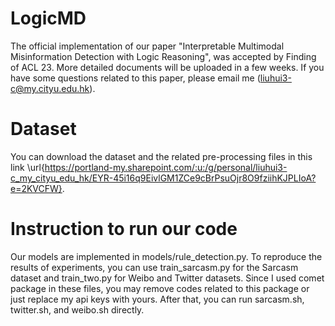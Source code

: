 # LogicMD
The official implementation of our paper "Interpretable Multimodal Misinformation Detection with Logic Reasoning", was accepted by Finding of ACL 23. More detailed documents will be uploaded in a few weeks. If you have some questions related to this paper, please email me (liuhui3-c@my.cityu.edu.hk).

# Dataset 
You can download the dataset and the related pre-processing files in this link \url{https://portland-my.sharepoint.com/:u:/g/personal/liuhui3-c_my_cityu_edu_hk/EYR-45i16q9EivlGM1ZCe9cBrPsuOjr8O9fziihKJPLIoA?e=2KVCFW}.
# Instruction to run our code
Our models are implemented in models/rule_detection.py. To reproduce the results of experiments, you can use train_sarcasm.py for the Sarcasm dataset and train_two.py for Weibo and Twitter datasets. Since I used comet package in these files, you may remove codes related to this package or just replace my api keys with yours. After that, you can run sarcasm.sh, twitter.sh, and weibo.sh directly. 
